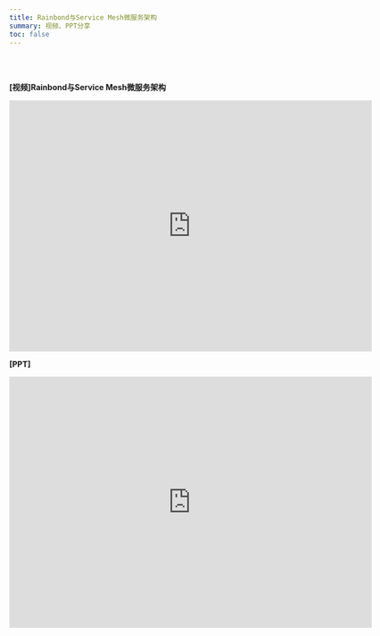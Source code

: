 ```yaml
---
title: Rainbond与Service Mesh微服务架构
summary: 视频、PPT分享
toc: false
---
```

<br/>
<br/>

**[视频]Rainbond与Service Mesh微服务架构**

<iframe height=450 width=650 src='https://player.youku.com/embed/XMzU1MjMyMjc0MA==' frameborder=0 'allowfullscreen'></iframe>

**[PPT]**

<embed width="650" height="450" fullscreen="yes" src="https://static.goodrain.com/images/acp/docs/video/rainbond_service_mesh.pdf">

